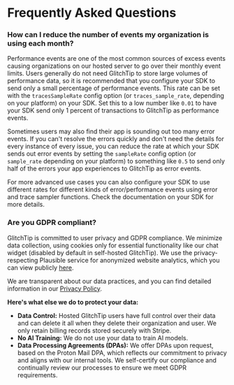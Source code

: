 # Frequently Asked Questions

### How can I reduce the number of events my organization is using each month?

Performance events are one of the most common sources of excess events causing organizations on our hosted server to go over their monthly event limits. Users generally do not need GlitchTip to store large volumes of performance data, so it is recommended that you configure your SDK to send only a small percentage of performance events. This rate can be set with the `tracesSampleRate` config option (or `traces_sample_rate`, depending on your platform) on your SDK. Set this to a low number like `0.01` to have your SDK send only 1 percent of transactions to GlitchTip as performance events.

Sometimes users may also find their app is sounding out too many error events. If you can't resolve the errors quickly and don't need the details for every instance of every issue, you can reduce the rate at which your SDK sends out error events by setting the `sampleRate` config option (or `sample_rate` depending on your platform) to something like `0.5` to send only half of the errors your app experiences to GlitchTip as error events.

For more advanced use cases you can also configure your SDK to use different rates for different kinds of error/performance events using error and trace sampler functions. Check the documentation on your SDK for more details.

### Are you GDPR compliant?

GlitchTip is committed to user privacy and GDPR compliance. We minimize data collection, using cookies only for essential functionality like our chat widget (disabled by default in self-hosted GlitchTip). We use the privacy-respecting Plausible service for anonymized website analytics, which you can view publicly [here](https://plausible.io/glitchtip.com).

We are transparent about our data practices, and you can find detailed information in our [Privacy Policy](https://glitchtip.com/legal/privacy).

**Here's what else we do to protect your data:**
* **Data Control:** Hosted GlitchTip users have full control over their data and can delete it all when they delete their organization and user. We only retain billing records stored securely with Stripe.
* **No AI Training:** We do not use your data to train AI models.
* **Data Processing Agreements (DPAs):** We offer DPAs upon request, based on the Proton Mail DPA, which reflects our commitment to privacy and aligns with our internal tools.
We self-certify our compliance and continually review our processes to ensure we meet GDPR requirements.